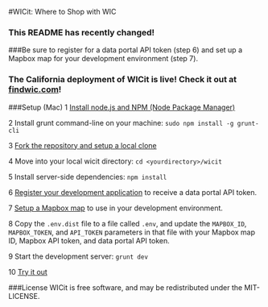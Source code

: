 #WICit: Where to Shop with WIC

### This README has recently changed!
###Be sure to register for a data portal API token (step 6) and set up a Mapbox map for your development environment (step 7).

### The California deployment of WICit is live! Check it out at [findwic.com](http://findwic.com)!

###Setup (Mac)
  1 [Install node.js and NPM (Node Package Manager)](http://blog.nodeknockout.com/post/65463770933/how-to-install-node-js-and-npm)
  
  2 Install grunt command-line on your machine: `sudo npm install -g grunt-cli`
  
  3 [Fork the repository and setup a local clone](https://help.github.com/articles/fork-a-repo)
  
  4 Move into your local wicit directory: `cd <yourdirectory>/wicit`
  
  5 Install server-side dependencies: `npm install`
  
  6 [Register your development application](http://dev.socrata.com/register) to receive a data portal API token.
  
  7 [Setup a Mapbox map](https://www.mapbox.com/help/creating-new-map/) to use in your development environment.
  
  8 Copy the `.env.dist` file to a file called `.env`, and update the `MAPBOX_ID`, `MAPBOX_TOKEN`, and `API_TOKEN` parameters in that file with your Mapbox map ID, Mapbox API token, and data portal API token.
  
  9 Start the development server: `grunt dev`
  
  10 [Try it out](http://localhost:3000)

###License
WICit is free software, and may be redistributed under the MIT-LICENSE.
